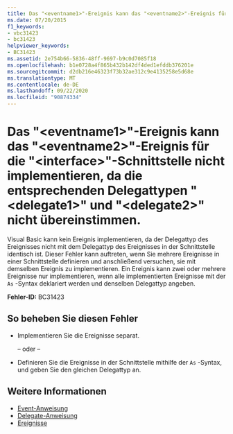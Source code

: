 ```yaml
---
title: Das "<eventname1>"-Ereignis kann das "<eventname2>"-Ereignis für die "<interface>"-Schnittstelle nicht implementieren, da die entsprechenden Delegattypen "<delegate1>" und "<delegate2>" nicht übereinstimmen.
ms.date: 07/20/2015
f1_keywords:
- vbc31423
- bc31423
helpviewer_keywords:
- BC31423
ms.assetid: 2e754b66-5836-48ff-9697-b9c0d7085f18
ms.openlocfilehash: b1e0728a4f865b432b142df4ded1efddb376201e
ms.sourcegitcommit: d2db216e46323f73b32ae312c9e4135258e5d68e
ms.translationtype: MT
ms.contentlocale: de-DE
ms.lasthandoff: 09/22/2020
ms.locfileid: "90874334"
---
```

# <a name="event-eventname1-cannot-implement-event-eventname2-on-interface-interface-because-their-delegate-types-delegate1-and-delegate2-do-not-match"></a>Das "\<eventname1>"-Ereignis kann das "\<eventname2>"-Ereignis für die "\<interface>"-Schnittstelle nicht implementieren, da die entsprechenden Delegattypen "\<delegate1>" und "\<delegate2>" nicht übereinstimmen.

Visual Basic kann kein Ereignis implementieren, da der Delegattyp des Ereignisses nicht mit dem Delegattyp des Ereignisses in der Schnittstelle identisch ist. Dieser Fehler kann auftreten, wenn Sie mehrere Ereignisse in einer Schnittstelle definieren und anschließend versuchen, sie mit demselben Ereignis zu implementieren. Ein Ereignis kann zwei oder mehrere Ereignisse nur implementieren, wenn alle implementierten Ereignisse mit der `As` -Syntax deklariert werden und denselben Delegattyp angeben.  
  
 **Fehler-ID:** BC31423  
  
## <a name="to-correct-this-error"></a>So beheben Sie diesen Fehler  
  
- Implementieren Sie die Ereignisse separat.  
  
     – oder –  
  
- Definieren Sie die Ereignisse in der Schnittstelle mithilfe der `As` -Syntax, und geben Sie den gleichen Delegattyp an.  
  
## <a name="see-also"></a>Weitere Informationen

- [Event-Anweisung](../statements/event-statement.md)
- [Delegate-Anweisung](../statements/delegate-statement.md)
- [Ereignisse](../../programming-guide/language-features/events/index.md)
